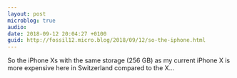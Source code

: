 ```yaml
---
layout: post
microblog: true
audio: 
date: 2018-09-12 20:04:27 +0100
guid: http://fossil12.micro.blog/2018/09/12/so-the-iphone.html
---
```

So the iPhone Xs with the same storage (256 GB) as my current iPhone X is more expensive here in Switzerland compared to the X...
